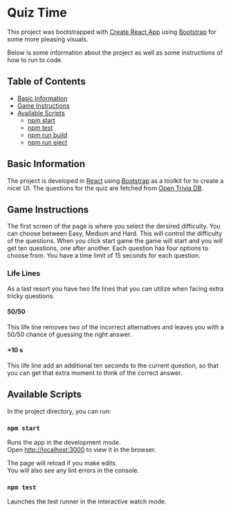 # Quiz Time

This project was bootstrapped with [Create React App](https://github.com/facebookincubator/create-react-app) using [Bootstrap](https://getbootstrap.com/) for some more pleasing visuals.

Below is some information about the project as well as some instructions of how to run to code.

## Table of Contents

- [Basic Information](#basic-information)
- [Game Instructions](#game-instructions)
- [Available Scripts](#available-scripts)
  - [npm start](#npm-start)
  - [npm test](#npm-test)
  - [npm run build](#npm-run-build)
  - [npm run eject](#npm-run-eject)

## Basic Information

The project is developed in [React](https://reactjs.org/) using [Bootstrap](https://getbootstrap.com/) as a toolkit for to create a nicer UI. The questions for the quiz are fetched from [Open Trivia DB](https://opentdb.com/api_config.php).

## Game Instructions

The first screen of the page is where you select the dersired difficulty. You can choose between Easy, Medium and Hard. This will control the difficulty of the questions. When you click start game the game will start and you will get ten questions, one after another. Each question has four options to choose from. You have a time limit of 15 seconds for each question.

### Life Lines

As a last resort you have two life lines that you can utilize when facing extra tricky questions.

#### 50/50

This life line removes two of the incorrect alternatives and leaves you with a 50/50 chance of guessing the right answer.

#### +10 s

This life line add an additional ten seconds to the current question, so that you can get that extra moment to think of the correct answer.

## Available Scripts

In the project directory, you can run:

### `npm start`

Runs the app in the development mode.<br>
Open [http://localhost:3000](http://localhost:3000) to view it in the browser.

The page will reload if you make edits.<br>
You will also see any lint errors in the console.

### `npm test`

Launches the test runner in the interactive watch mode.
